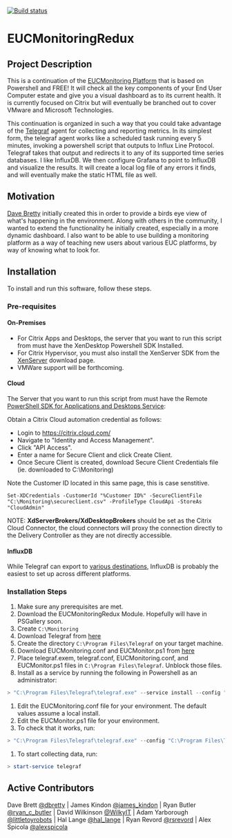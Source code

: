 [![Build status](https://ci.appveyor.com/api/projects/status/2vqac71nlbma0vx2?svg=true)](https://ci.appveyor.com/project/littletoyrobots/eucmonitoringredux)

# EUCMonitoringRedux

## Project Description

This is a continuation of the [EUCMonitoring Platform](http://bretty.me.uk/free-citrix-xendesktop-7-monitoring-platform/) that is based on Powershell and FREE! It will check all the key components of your End User Computer estate and give you a visual dashboard as to its current health. It is currently focused on Citrix but will eventually be branched out to cover VMware and Microsoft Technologies.

This continuation is organized in such a way that you could take advantage of the [Telegraf](https://www.influxdata.com/time-series-platform/telegraf/) agent for collecting and reporting metrics. In its simplest form, the telegraf agent works like a scheduled task running every 5 minutes, invoking a powershell script that outputs to Influx Line Protocol. Telegraf takes that output and redirects it to any of its supported time series databases. I like InfluxDB. We then configure Grafana to point to InfluxDB and visualize the results. It will create a local log file of any errors it finds, and will eventually make the static HTML file as well.

## Motivation

[Dave Bretty](https://bretty.me.uk) initially created this in order to provide a birds eye view of what's happening in the environment. Along with others in the community, I wanted to extend the functionality he initially created, especially in a more dynamic dashboard. I also want to be able to use building a monitoring platform as a way of teaching new users about various EUC platforms, by way of knowing what to look for.

## Installation

To install and run this software, follow these steps.

### Pre-requisites

#### On-Premises

- For Citrix Apps and Desktops, the server that you want to run this script from must have the XenDesktop Powershell SDK Installed.
- For Citrix Hypervisor, you must also install the XenServer SDK from the [XenServer](https://www.citrix.com/downloads/xenserver/product-software.html) download page.
- VMWare support will be forthcoming.

#### Cloud

The Server that you want to run this script from must have the Remote [PowerShell SDK for Applications and Desktops Service](http://download.apps.cloud.com/CitrixPoshSdk.exe):

Obtain a Citrix Cloud automation credential as follows:

- Login to <https://citrix.cloud.com/>
- Navigate to "Identity and Access Management".
- Click "API Access".
- Enter a name for Secure Client and click Create Client.
- Once Secure Client is created, download Secure Client Credentials file (ie. downloaded to C:\Monitoring)

Note the Customer ID located in this same page, this is case senstitive.

```
Set-XDCredentials -CustomerId "%Customer ID%" -SecureClientFile "C:\Monitoring\secureclient.csv" -ProfileType CloudApi -StoreAs "CloudAdmin"
```

NOTE: **XdServerBrokers/XdDesktopBrokers** should be set as the Citrix Cloud Connector, the cloud connectors will proxy the connection directly to the Delivery Controller as they are not directly accessible.

#### InfluxDB

While Telegraf can export to [various destinations](https://github.com/influxdata/telegraf#output-plugins), InfluxDB is probably the easiest to set up across different platforms.

### Installation Steps

1. Make sure any prerequisites are met.
1. Download the EUCMonitoringRedux Module. Hopefully will have in PSGallery soon.
1. Create `C:\Monitoring`
1. Download Telegraf from [here](https://portal.influxdata.com/downloads)
1. Create the directory `C:\Program Files\Telegraf` on your target machine.
1. Download EUCMonitoring.conf and EUCMonitor.ps1 from [here](https://github.com/littletoyrobots/EUCMonitoringRedux/tree/master/Config)
1. Place telegraf.exem, telegraf.conf, EUCMonitoring.conf, and EUCMonitor.ps1 files in `C:\Program Files\Telegraf`. Unblock those files.
1. Install as a service by running the following in Powershell as an administrator:

```powershell
> "C:\Program Files\Telegraf\telegraf.exe" --service install --config "C:\Program  Files\Telegraf\EUCMonitoring.conf"
```

1. Edit the EUCMonitoring.conf file for your environment. The default values assume a local install.
1. Edit the EUCMonitor.ps1 file for your environment.
1. To check that it works, run:

```powershell
> "C:\Program Files\Telegraf\telegraf.exe" --config "C:\Program Files\Telegraf\EUCMonitoring.conf" --test
```

1. To start collecting data, run:

```powershell
> start-service telegraf
```

## Active Contributors

Dave Brett [@dbretty](https://twitter.com/dbretty) | James Kindon [@james_kindon](https://twitter.com/james_kindon) | Ryan Butler [@ryan_c_butler](https://twitter.com/Ryan_C_Butler) | David Wilkinson [@WilkyIT](https://twitter.com/WilkyIT) | Adam Yarborough [@littletoyrobots](https://twitter.com/littletoyrobots) | Hal Lange [@hal_lange](https://twitter.com/hal_lange) | Ryan Revord [@rsrevord](https://twitter.com/rsrevord) | Alex Spicola [@alexspicola](https://twitter.com/AlexSpicola)
